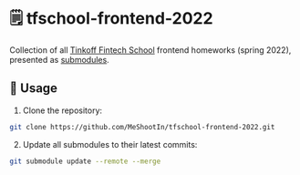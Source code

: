# 🗒️ tfschool-frontend-2022

Collection of all [Tinkoff Fintech School](https://fintech.tinkoff.ru/study/fintech/frontend/) frontend homeworks (spring 2022), presented as [submodules](https://git-scm.com/docs/git-submodule).

## 🚀 Usage

1. Clone the repository:
```bash
git clone https://github.com/MeShootIn/tfschool-frontend-2022.git
```
2. Update all submodules to their latest commits:
```bash
git submodule update --remote --merge
```
